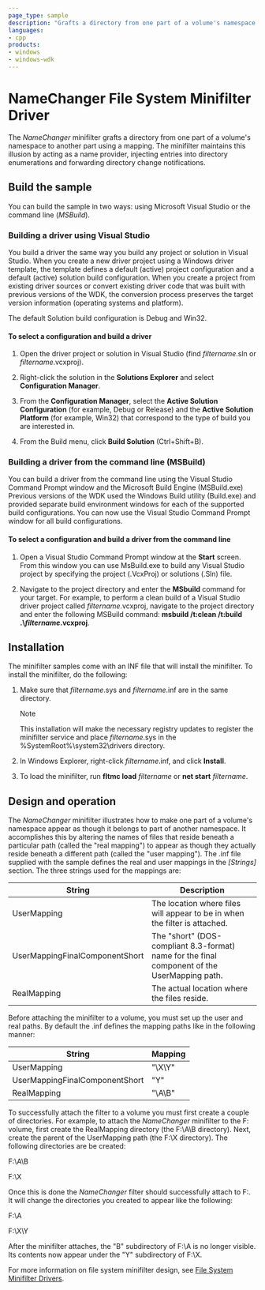 ```yaml
---
page_type: sample
description: "Grafts a directory from one part of a volume's namespace to another part using a mapping."
languages:
- cpp
products:
- windows
- windows-wdk
---
```


<!---
    name: NameChanger File System Minifilter Driver
    platform: WDM
    language: cpp
    category: FileSystem
    description: Grafts a directory from one part of a volume's namespace to another part using a mapping.
    samplefwlink: http://go.microsoft.com/fwlink/p/?LinkId=617652
--->

# NameChanger File System Minifilter Driver

The *NameChanger* minifilter grafts a directory from one part of a volume's namespace to another part using a mapping. The minifilter maintains this illusion by acting as a name provider, injecting entries into directory enumerations and forwarding directory change notifications.

## Build the sample

You can build the sample in two ways: using Microsoft Visual Studio or the command line (*MSBuild*).

### Building a driver using Visual Studio

You build a driver the same way you build any project or solution in Visual Studio. When you create a new driver project using a Windows driver template, the template defines a default (active) project configuration and a default (active) solution build configuration. When you create a project from existing driver sources or convert existing driver code that was built with previous versions of the WDK, the conversion process preserves the target version information (operating systems and platform).

The default Solution build configuration is Debug and Win32.

#### To select a configuration and build a driver

1. Open the driver project or solution in Visual Studio (find *filtername*.sln or *filtername*.vcxproj).

1. Right-click the solution in the **Solutions Explorer** and select **Configuration Manager**.

1. From the **Configuration Manager**, select the **Active Solution Configuration** (for example, Debug or Release) and the **Active Solution Platform** (for example, Win32) that correspond to the type of build you are interested in.

1. From the Build menu, click **Build Solution** (Ctrl+Shift+B).

### Building a driver from the command line (MSBuild)

You can build a driver from the command line using the Visual Studio Command Prompt window and the Microsoft Build Engine (MSBuild.exe) Previous versions of the WDK used the Windows Build utility (Build.exe) and provided separate build environment windows for each of the supported build configurations. You can now use the Visual Studio Command Prompt window for all build configurations.

#### To select a configuration and build a driver from the command line

1. Open a Visual Studio Command Prompt window at the **Start** screen. From this window you can use MsBuild.exe to build any Visual Studio project by specifying the project (.VcxProj) or solutions (.Sln) file.

1. Navigate to the project directory and enter the **MSbuild** command for your target. For example, to perform a clean build of a Visual Studio driver project called *filtername*.vcxproj, navigate to the project directory and enter the following MSBuild command: **msbuild /t:clean /t:build .\\***filtername***.vcxproj**.

## Installation

The minifilter samples come with an INF file that will install the minifilter. To install the minifilter, do the following:

1. Make sure that *filtername*.sys and *filtername*.inf are in the same directory.

    > [!NOTE]
    > This installation will make the necessary registry updates to register the minifilter service and place *filtername*.sys in the %SystemRoot%\\system32\\drivers directory.

1. In Windows Explorer, right-click *filtername*.inf, and click **Install**.

1. To load the minifilter, run **fltmc load** *filtername* or **net start** *filtername*.

## Design and operation

The *NameChanger* minifilter illustrates how to make one part of a volume's namespace appear as though it belongs to part of another namespace. It accomplishes this by altering the names of files that reside beneath a particular path (called the "real mapping") to appear as though they actually reside beneath a different path (called the "user mapping"). The .inf file supplied with the sample defines the real and user mappings in the *[Strings]* section. The three strings used for the mappings are:

| String | Description |
| --- | --- |
| UserMapping | The location where files will appear to be in when the filter is attached. |
| UserMappingFinalComponentShort | The "short" (DOS-compliant 8.3-format) name for the final component of the UserMapping path. |
| RealMapping | The actual location where the files reside. |

Before attaching the minifilter to a volume, you must set up the user and real paths. By default the .inf defines the mapping paths like in the following manner:

| String | Mapping |
| --- | --- |
| UserMapping | "\X\Y" |
| UserMappingFinalComponentShort | "Y" |
| RealMapping | "\A\B" |

To successfully attach the filter to a volume you must first create a couple of directories. For example, to attach the *NameChanger* minifilter to the F: volume, first create the RealMapping directory (the F:\\A\\B directory). Next, create the parent of the UserMapping path (the F:\\X directory). The following directories are be created:

F:\\A\\B

F:\\X

Once this is done the *NameChanger* filter should successfully attach to F:. It will change the directories you created to appear like the following:

F:\\A

F:\\X\\Y

After the minifilter attaches, the "B" subdirectory of F:\\A is no longer visible. Its contents now appear under the "Y" subdirectory of F:\\X.

For more information on file system minifilter design, see [File System Minifilter Drivers](https://docs.microsoft.com/windows-hardware/drivers/ifs/file-system-minifilter-drivers).
